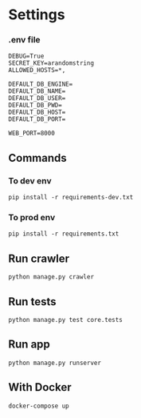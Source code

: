 # Settings
### .env file

    DEBUG=True
	SECRET_KEY=arandomstring
	ALLOWED_HOSTS=*,

	DEFAULT_DB_ENGINE=
	DEFAULT_DB_NAME=
	DEFAULT_DB_USER=
	DEFAULT_DB_PWD=
	DEFAULT_DB_HOST=
	DEFAULT_DB_PORT=

	WEB_PORT=8000

## Commands 
### To dev env
	pip install -r requirements-dev.txt
### To prod env
	pip install -r requirements.txt

## Run crawler
    python manage.py crawler

## Run tests
    python manage.py test core.tests

## Run app

    python manage.py runserver


## With Docker

    docker-compose up
